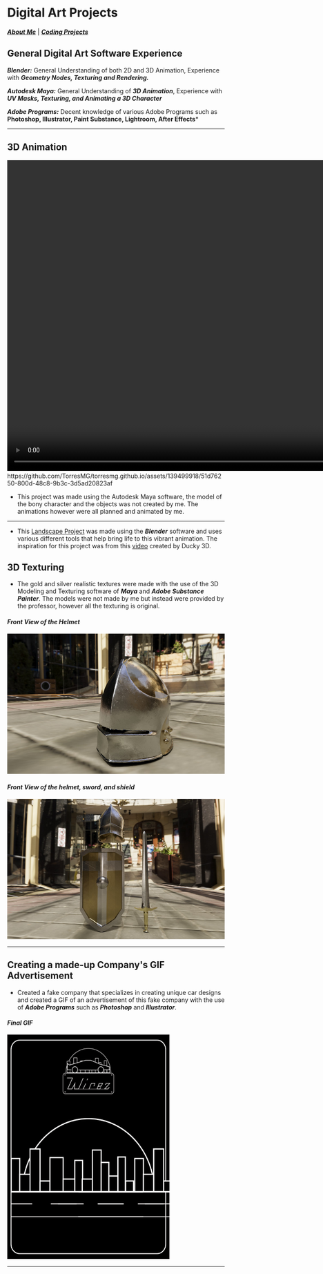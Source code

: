 # Digital Art Projects

[***About Me***](./README.md) | [***Coding Projects***](./coding.md)

## General Digital Art Software Experience

***Blender:*** General Understanding of both 2D and 3D Animation, Experience with ***Geometry Nodes, Texturing and Rendering.***

***Autodesk Maya:*** General Understanding of ***3D Animation***, Experience with ***UV Masks, Texturing, and Animating a 3D Character***

***Adobe Programs:*** Decent knowledge of various Adobe Programs such as **Photoshop, Illustrator, Paint Substance, Lightroom, After Effects***

* * *
## 3D Animation

<video width="1280" height="720" controls autoplay muted loop>
<source src="[https://michael1410.github.io/RobotGoon/videos/WebIntroG.mp4](https://github.com/TorresMG/torresmg.github.io/assets/139499918/51d76250-800d-48c8-9b3c-3d5ad20823af)" type="video/mp4">
</video>
https://github.com/TorresMG/torresmg.github.io/assets/139499918/51d76250-800d-48c8-9b3c-3d5ad20823af

- This project was made using the Autodesk Maya software, the model of the bony character and the objects was not created by me. The animations however were all planned and animated by me.

* * *

- This [Landscape Project](./assets/img/Landscape.mp4) was made using the ***Blender*** software and uses various different tools that help bring life to this vibrant animation. The inspiration for this project was from this [video](https://www.youtube.com/watch?v=3p2B6dZIRTY&list=PLNShHVjao84dy-lPJR2fpHzyoses0mCE7) created by Ducky 3D. 

## 3D Texturing
- The gold and silver realistic textures were made with the use of the 3D Modeling and Texturing software of ***Maya*** and ***Adobe Substance Painter***. The models were not made by me but instead were provided by the professor, however all the texturing is original.

#### _Front View of the Helmet_
<img src="./assets/img/torres_helmFront.jpg" width="521" height="325">

#### _Front View of the helmet, sword, and shield_
<img src="./assets/img/torres_swordshieldhelmFrontRender.jpg" width="521" height="325">

* * *

## Creating a made-up Company's GIF Advertisement
- Created a fake company that specializes in creating unique car designs and created a GIF of an advertisement of this fake company with the use of ***Adobe Programs*** such as ***Photoshop*** and ***Illustrator***.

#### _Final GIF_
<img src="./assets/img/Final-Project-gif.gif" width="376" height="520">

* * *

